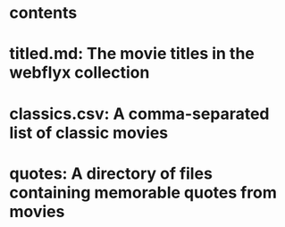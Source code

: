 # contents

# titled.md: The movie titles in the webflyx collection
# classics.csv: A comma-separated list of classic movies
# quotes: A directory of files containing memorable quotes from movies
